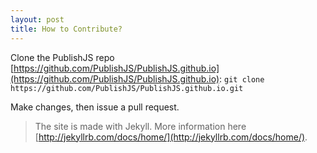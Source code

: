 ```yaml
---
layout: post
title: How to Contribute?
---
```


Clone the PublishJS repo [https://github.com/PublishJS/PublishJS.github.io](https://github.com/PublishJS/PublishJS.github.io):
```git clone https://github.com/PublishJS/PublishJS.github.io.git```

Make changes, then issue a pull request. 

>  The site is made with Jekyll. More information here [http://jekyllrb.com/docs/home/](http://jekyllrb.com/docs/home/).


